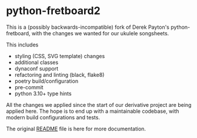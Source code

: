 <!-- vim: set nofen :-->
# python-fretboard2

This is a (possibly backwards-incompatible) fork of Derek Payton's
python-fretboard, with the changes we wanted for our ukulele songsheets.

This includes

* styling (CSS, SVG template) changes
* additional classes
* dynaconf support
* refactoring and linting (black, flake8)
* poetry build/configuration
* pre-commit
* python 3.10+ type hints

All the changes we applied since the start of our derivative project are being
applied here. The hope is to end up with a maintainable codebase, with modern
build configurations and tests.

The original  [README](README.orig.rst) file is here for more documentation.
